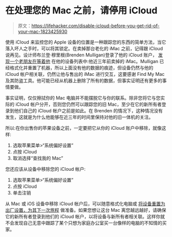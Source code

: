 # 在处理您的 Mac 之前，请停用 iCloud

> 原文：<https://lifehacker.com/disable-icloud-before-you-get-rid-of-your-mac-1823425930>

使用 iCloud 来监控您的 Apple 设备的位置是一种跟踪您的东西的简单方法，当它落入坏人之手时，可以将其锁定。在卖掉那台老化的 iMac 之前，记得跟 iCloud 说再见。设计师布兰登·穆里根(Brenden Mulligan)登录了他的 iCloud 账户， [发现一个老朋友在等着他](https://medium.com/@mulligan/how-i-sold-an-old-mac-and-unknowingly-tracked-its-location-for-over-3-years-9a35cd3ca4cf) 在他的设备列表中:他近三年前卖掉的 iMac。Mulligan 已经格式化并重置了机器，所以上面没有他的数据的痕迹，但设备仍然与他的 iCloud 帐户相关联，仍然让他与售出的 iMac 进行交互，这要感谢 Find My Mac 及其防盗工具。他可能已经从机器上删除了所有的数据，但事实证明还有更多的事情要做。



事实证明，仅仅擦拭你的 Mac 电脑并不能摆脱它与你的联系。除非您将它与您实际的 iCloud 帐户分开，否则您仍然可以跟踪您的旧 Mac，至少在它的新所有者登录到他们自己的 iCloud 帐户之前是如此。在 Brenden 的情况下，这种情况没有发生，这就是为什么他能够在近三年的时间里保持对他的旧一体机的关注。

所以:在你出售你的苹果设备之前，一定要把它从你的 iCloud 账户中移除，就像这样:

1.  选取苹果菜单>“系统偏好设置”
2.  点按 iCloud
3.  取消选择“查找我的 Mac”

您还应该从设备中移除您的 iCloud 帐户:

1.  选取苹果菜单>“系统偏好设置”
2.  点按 iCloud
3.  单击注销

从 Mac 或 iOS 设备中移除 iCloud 帐户后，可以随意格式化电脑或 [将设备重置为出厂设置，为其下一次旅程](https://lifehacker.com/what-should-i-do-to-my-computer-before-i-sell-it-5966580) 做准备。如果您想让这台 Mac 离您越远越好，请确保它的新所有者登录到他们的 iCloud 帐户，以将设备与新所有者相关联。这样你就不会发现自己无意中跟踪了某个只想为家庭办公室买一台像样的电脑的不知情的买家。